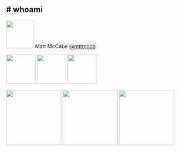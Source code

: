 ## # whoami

<img src="../../assets/profile.png" height="75" class="plain vmiddle" /> Matt McCabe <a href="https://twitter.com/mttmccb">@mttmccb</a>


<img src="../../assets/orantec-logo.png" height="80" class="plain" /> <img src="../../assets/microsoftnetlogo.png" height="80" class="plain" /> <img src="../../assets/MicrosoftSQLServer.png" height="80" class="plain" />

<img src="../../assets/running-shoe.png" height="150" class="plain" /> <img src="../../assets/haggis.png" height="150" class="plain" /> <img src="../../assets/family.png" height="150" class="plain" />
